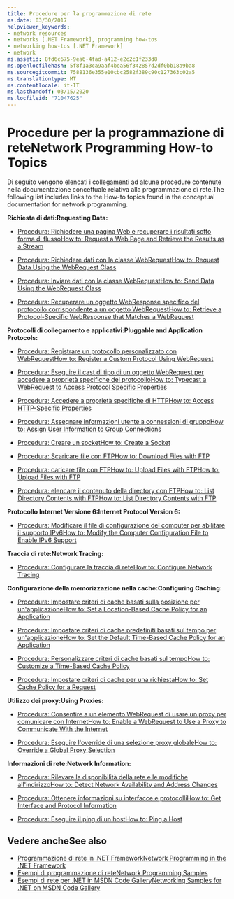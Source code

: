 ```yaml
---
title: Procedure per la programmazione di rete
ms.date: 03/30/2017
helpviewer_keywords:
- network resources
- networks [.NET Framework], programming how-tos
- networking how-tos [.NET Framework]
- network
ms.assetid: 8fd6c675-9ea6-4fad-a412-e2c2c1f233d8
ms.openlocfilehash: 5f8f1a3ca9aaf4bea56f342857d2df0bb18a9ba8
ms.sourcegitcommit: 7588136e355e10cbc2582f389c90c127363c02a5
ms.translationtype: MT
ms.contentlocale: it-IT
ms.lasthandoff: 03/15/2020
ms.locfileid: "71047625"
---
```

# <a name="network-programming-how-to-topics"></a><span data-ttu-id="de5e0-102">Procedure per la programmazione di rete</span><span class="sxs-lookup"><span data-stu-id="de5e0-102">Network Programming How-to Topics</span></span>
<span data-ttu-id="de5e0-103">Di seguito vengono elencati i collegamenti ad alcune procedure contenute nella documentazione concettuale relativa alla programmazione di rete.</span><span class="sxs-lookup"><span data-stu-id="de5e0-103">The following list includes links to the How-to topics found in the conceptual documentation for network programming.</span></span>  
  
 <span data-ttu-id="de5e0-104">**Richiesta di dati:**</span><span class="sxs-lookup"><span data-stu-id="de5e0-104">**Requesting Data:**</span></span>  
  
- [<span data-ttu-id="de5e0-105">Procedura: Richiedere una pagina Web e recuperare i risultati sotto forma di flusso</span><span class="sxs-lookup"><span data-stu-id="de5e0-105">How to: Request a Web Page and Retrieve the Results as a Stream</span></span>](how-to-request-a-web-page-and-retrieve-the-results-as-a-stream.md)  
  
- [<span data-ttu-id="de5e0-106">Procedura: Richiedere dati con la classe WebRequest</span><span class="sxs-lookup"><span data-stu-id="de5e0-106">How to: Request Data Using the WebRequest Class</span></span>](how-to-request-data-using-the-webrequest-class.md)  
  
- [<span data-ttu-id="de5e0-107">Procedura: Inviare dati con la classe WebRequest</span><span class="sxs-lookup"><span data-stu-id="de5e0-107">How to: Send Data Using the WebRequest Class</span></span>](how-to-send-data-using-the-webrequest-class.md)  
  
- [<span data-ttu-id="de5e0-108">Procedura: Recuperare un oggetto WebResponse specifico del protocollo corrispondente a un oggetto WebRequest</span><span class="sxs-lookup"><span data-stu-id="de5e0-108">How to: Retrieve a Protocol-Specific WebResponse that Matches a WebRequest</span></span>](how-to-retrieve-a-protocol-specific-webresponse-that-matches-a-webrequest.md)  
  
 <span data-ttu-id="de5e0-109">**Protocolli di collegamento e applicativi:**</span><span class="sxs-lookup"><span data-stu-id="de5e0-109">**Pluggable and Application Protocols:**</span></span>  
  
- [<span data-ttu-id="de5e0-110">Procedura: Registrare un protocollo personalizzato con WebRequest</span><span class="sxs-lookup"><span data-stu-id="de5e0-110">How to: Register a Custom Protocol Using WebRequest</span></span>](how-to-register-a-custom-protocol-using-webrequest.md)  
  
- [<span data-ttu-id="de5e0-111">Procedura: Eseguire il cast di tipo di un oggetto WebRequest per accedere a proprietà specifiche del protocollo</span><span class="sxs-lookup"><span data-stu-id="de5e0-111">How to: Typecast a WebRequest to Access Protocol Specific Properties</span></span>](how-to-typecast-a-webrequest-to-access-protocol-specific-properties.md)  
  
- [<span data-ttu-id="de5e0-112">Procedura: Accedere a proprietà specifiche di HTTP</span><span class="sxs-lookup"><span data-stu-id="de5e0-112">How to: Access HTTP-Specific Properties</span></span>](how-to-access-http-specific-properties.md)  
  
- [<span data-ttu-id="de5e0-113">Procedura: Assegnare informazioni utente a connessioni di gruppo</span><span class="sxs-lookup"><span data-stu-id="de5e0-113">How to: Assign User Information to Group Connections</span></span>](how-to-assign-user-information-to-group-connections.md)  
  
- [<span data-ttu-id="de5e0-114">Procedura: Creare un socket</span><span class="sxs-lookup"><span data-stu-id="de5e0-114">How to: Create a Socket</span></span>](how-to-create-a-socket.md)  
  
- [<span data-ttu-id="de5e0-115">Procedura: Scaricare file con FTP</span><span class="sxs-lookup"><span data-stu-id="de5e0-115">How to: Download Files with FTP</span></span>](how-to-download-files-with-ftp.md)  
  
- [<span data-ttu-id="de5e0-116">Procedura: caricare file con FTPHow to: Upload Files with FTP</span><span class="sxs-lookup"><span data-stu-id="de5e0-116">How to: Upload Files with FTP</span></span>](how-to-upload-files-with-ftp.md)  
  
- [<span data-ttu-id="de5e0-117">Procedura: elencare il contenuto della directory con FTPHow to: List Directory Contents with FTP</span><span class="sxs-lookup"><span data-stu-id="de5e0-117">How to: List Directory Contents with FTP</span></span>](how-to-list-directory-contents-with-ftp.md)  
  
 <span data-ttu-id="de5e0-118">**Protocollo Internet Versione 6:**</span><span class="sxs-lookup"><span data-stu-id="de5e0-118">**Internet Protocol Version 6:**</span></span>  
  
- [<span data-ttu-id="de5e0-119">Procedura: Modificare il file di configurazione del computer per abilitare il supporto IPv6</span><span class="sxs-lookup"><span data-stu-id="de5e0-119">How to: Modify the Computer Configuration File to Enable IPv6 Support</span></span>](how-to-modify-the-computer-configuration-file-to-enable-ipv6-support.md)  
  
 <span data-ttu-id="de5e0-120">**Traccia di rete:**</span><span class="sxs-lookup"><span data-stu-id="de5e0-120">**Network Tracing:**</span></span>  
  
- [<span data-ttu-id="de5e0-121">Procedura: Configurare la traccia di rete</span><span class="sxs-lookup"><span data-stu-id="de5e0-121">How to: Configure Network Tracing</span></span>](how-to-configure-network-tracing.md)  
  
 <span data-ttu-id="de5e0-122">**Configurazione della memorizzazione nella cache:**</span><span class="sxs-lookup"><span data-stu-id="de5e0-122">**Configuring Caching:**</span></span>  
  
- [<span data-ttu-id="de5e0-123">Procedura: Impostare criteri di cache basati sulla posizione per un'applicazione</span><span class="sxs-lookup"><span data-stu-id="de5e0-123">How to: Set a Location-Based Cache Policy for an Application</span></span>](how-to-set-a-location-based-cache-policy-for-an-application.md)  
  
- [<span data-ttu-id="de5e0-124">Procedura: Impostare criteri di cache predefiniti basati sul tempo per un'applicazione</span><span class="sxs-lookup"><span data-stu-id="de5e0-124">How to: Set the Default Time-Based Cache Policy for an Application</span></span>](how-to-set-the-default-time-based-cache-policy-for-an-application.md)  
  
- [<span data-ttu-id="de5e0-125">Procedura: Personalizzare criteri di cache basati sul tempo</span><span class="sxs-lookup"><span data-stu-id="de5e0-125">How to: Customize a Time-Based Cache Policy</span></span>](how-to-customize-a-time-based-cache-policy.md)  
  
- [<span data-ttu-id="de5e0-126">Procedura: Impostare criteri di cache per una richiesta</span><span class="sxs-lookup"><span data-stu-id="de5e0-126">How to: Set Cache Policy for a Request</span></span>](how-to-set-cache-policy-for-a-request.md)  
  
 <span data-ttu-id="de5e0-127">**Utilizzo dei proxy:**</span><span class="sxs-lookup"><span data-stu-id="de5e0-127">**Using Proxies:**</span></span>  
  
- [<span data-ttu-id="de5e0-128">Procedura: Consentire a un elemento WebRequest di usare un proxy per comunicare con Internet</span><span class="sxs-lookup"><span data-stu-id="de5e0-128">How to: Enable a WebRequest to Use a Proxy to Communicate With the Internet</span></span>](how-to-enable-a-webrequest-to-use-a-proxy-to-communicate-with-the-internet.md)  
  
- [<span data-ttu-id="de5e0-129">Procedura: Eseguire l'override di una selezione proxy globale</span><span class="sxs-lookup"><span data-stu-id="de5e0-129">How to: Override a Global Proxy Selection</span></span>](how-to-override-a-global-proxy-selection.md)  
  
 <span data-ttu-id="de5e0-130">**Informazioni di rete:**</span><span class="sxs-lookup"><span data-stu-id="de5e0-130">**Network Information:**</span></span>  
  
- [<span data-ttu-id="de5e0-131">Procedura: Rilevare la disponibilità della rete e le modifiche all'indirizzo</span><span class="sxs-lookup"><span data-stu-id="de5e0-131">How to: Detect Network Availability and Address Changes</span></span>](how-to-detect-network-availability-and-address-changes.md)  
  
- [<span data-ttu-id="de5e0-132">Procedura: Ottenere informazioni su interfacce e protocolli</span><span class="sxs-lookup"><span data-stu-id="de5e0-132">How to: Get Interface and Protocol Information</span></span>](how-to-get-interface-and-protocol-information.md)  
  
- [<span data-ttu-id="de5e0-133">Procedura: Eseguire il ping di un host</span><span class="sxs-lookup"><span data-stu-id="de5e0-133">How to: Ping a Host</span></span>](how-to-ping-a-host.md)  
  
## <a name="see-also"></a><span data-ttu-id="de5e0-134">Vedere anche</span><span class="sxs-lookup"><span data-stu-id="de5e0-134">See also</span></span>

- [<span data-ttu-id="de5e0-135">Programmazione di rete in .NET Framework</span><span class="sxs-lookup"><span data-stu-id="de5e0-135">Network Programming in the .NET Framework</span></span>](index.md)
- [<span data-ttu-id="de5e0-136">Esempi di programmazione di rete</span><span class="sxs-lookup"><span data-stu-id="de5e0-136">Network Programming Samples</span></span>](network-programming-samples.md)
- [<span data-ttu-id="de5e0-137">Esempi di rete per .NET in MSDN Code Gallery</span><span class="sxs-lookup"><span data-stu-id="de5e0-137">Networking Samples for .NET on MSDN Code Gallery</span></span>](https://code.msdn.microsoft.com/Wiki/View.aspx?ProjectName=nclsamples)
